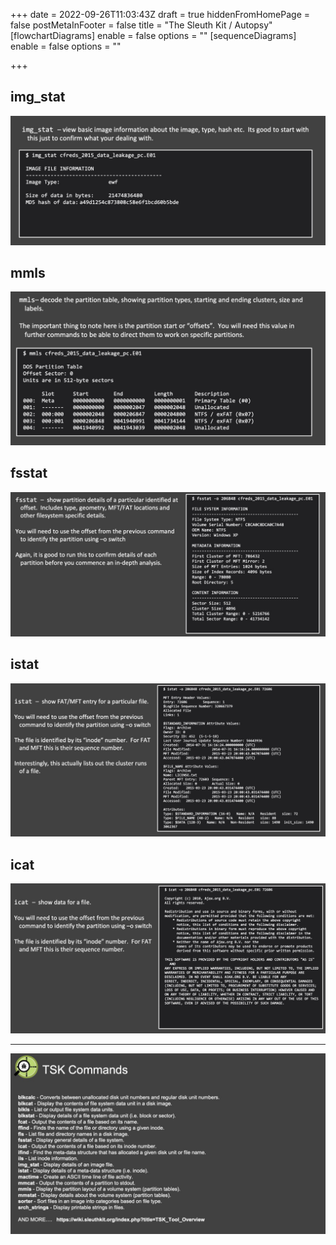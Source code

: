 +++
date = 2022-09-26T11:03:43Z
draft = true
hiddenFromHomePage = false
postMetaInFooter = false
title = "The Sleuth Kit / Autopsy"
[flowchartDiagrams]
enable = false
options = ""
[sequenceDiagrams]
enable = false
options = ""

+++
## img_stat

![](/uploads/snipaste_2022-09-26_21-04-52.jpg)

## mmls

![](/uploads/snipaste_2022-09-26_21-06-45.jpg)

## fsstat

![](/uploads/snipaste_2022-09-26_21-07-20.jpg)

## istat

![](/uploads/snipaste_2022-09-26_21-08-57.jpg)

## icat

![](/uploads/snipaste_2022-09-26_21-11-03.jpg)

***

![](/uploads/snipaste_2022-09-26_21-11-25.jpg)